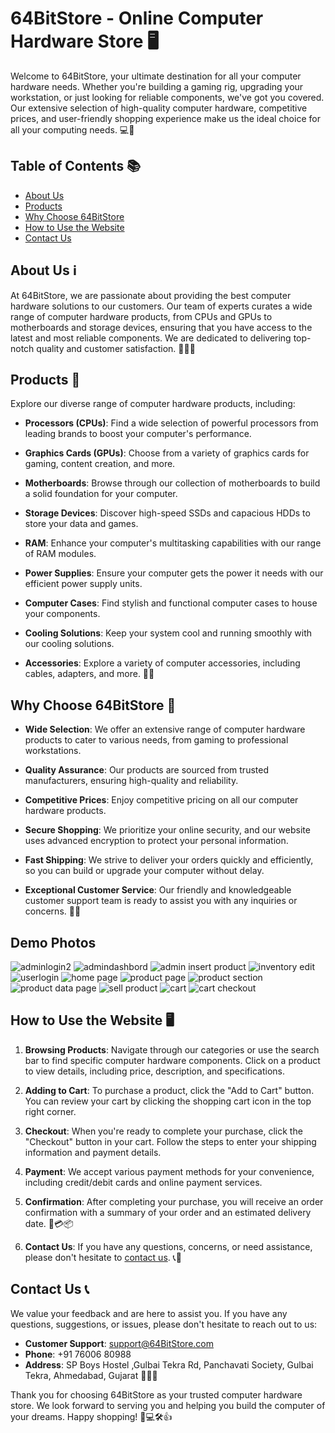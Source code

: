 
# 64BitStore - Online Computer Hardware Store 🖥️

Welcome to 64BitStore, your ultimate destination for all your computer hardware needs. Whether you're building a gaming rig, upgrading your workstation, or just looking for reliable components, we've got you covered. Our extensive selection of high-quality computer hardware, competitive prices, and user-friendly shopping experience make us the ideal choice for all your computing needs. 💻🔧

## Table of Contents 📚

- [About Us](#about-us)
- [Products](#products)
- [Why Choose 64BitStore](#why-choose-64BitStore)
- [How to Use the Website](#how-to-use-the-website)
- [Contact Us](#contact-us)

## About Us ℹ️

At 64BitStore, we are passionate about providing the best computer hardware solutions to our customers. Our team of experts curates a wide range of computer hardware products, from CPUs and GPUs to motherboards and storage devices, ensuring that you have access to the latest and most reliable components. We are dedicated to delivering top-notch quality and customer satisfaction. 👨‍💻🔩

## Products 🛒

Explore our diverse range of computer hardware products, including:

- **Processors (CPUs)**: Find a wide selection of powerful processors from leading brands to boost your computer's performance.

- **Graphics Cards (GPUs)**: Choose from a variety of graphics cards for gaming, content creation, and more.

- **Motherboards**: Browse through our collection of motherboards to build a solid foundation for your computer.

- **Storage Devices**: Discover high-speed SSDs and capacious HDDs to store your data and games.

- **RAM**: Enhance your computer's multitasking capabilities with our range of RAM modules.

- **Power Supplies**: Ensure your computer gets the power it needs with our efficient power supply units.

- **Computer Cases**: Find stylish and functional computer cases to house your components.

- **Cooling Solutions**: Keep your system cool and running smoothly with our cooling solutions.

- **Accessories**: Explore a variety of computer accessories, including cables, adapters, and more. 🧰🔨

## Why Choose 64BitStore 🌟

- **Wide Selection**: We offer an extensive range of computer hardware products to cater to various needs, from gaming to professional workstations.

- **Quality Assurance**: Our products are sourced from trusted manufacturers, ensuring high-quality and reliability.

- **Competitive Prices**: Enjoy competitive pricing on all our computer hardware products.

- **Secure Shopping**: We prioritize your online security, and our website uses advanced encryption to protect your personal information.

- **Fast Shipping**: We strive to deliver your orders quickly and efficiently, so you can build or upgrade your computer without delay.

- **Exceptional Customer Service**: Our friendly and knowledgeable customer support team is ready to assist you with any inquiries or concerns. 🚚💼

## Demo Photos

![adminlogin2](https://github.com/JBORAD988/64bitstore/assets/87151841/47f1654b-1761-499b-a73a-7757589cb015)
![admindashbord](https://github.com/JBORAD988/64bitstore/assets/87151841/0c056e71-92cc-4391-9dd8-17c0a79f8b23)
![admin insert product](https://github.com/JBORAD988/64bitstore/assets/87151841/6fb5dcea-f9ae-479d-ae26-292a6e9f4055)
![inventory edit](https://github.com/JBORAD988/64bitstore/assets/87151841/8436bade-a73f-4fe0-ac1b-aaea5319ed3e)
![userlogin](https://github.com/JBORAD988/64bitstore/assets/87151841/23783173-4988-44ca-af95-a0133df315e7)
![home page](https://github.com/JBORAD988/64bitstore/assets/87151841/b7e01fdd-2450-4599-bd0e-5a72ded39a93)
![product page](https://github.com/JBORAD988/64bitstore/assets/87151841/1ac15695-11f5-49ef-9f49-a6df38e8381f)
![product section](https://github.com/JBORAD988/64bitstore/assets/87151841/2c8291c0-7cf5-4135-a25f-c4c2daa3e988)
![product data page](https://github.com/JBORAD988/64bitstore/assets/87151841/e71cb1b6-0e28-4939-a861-0e99d0b1da8f)
![sell product](https://github.com/JBORAD988/64bitstore/assets/87151841/8213e267-dfcb-4d67-b78f-f76c06e636d7)
![cart](https://github.com/JBORAD988/64bitstore/assets/87151841/2c0b65a7-8df4-4580-a174-fd90c936ce5a)
![cart checkout](https://github.com/JBORAD988/64bitstore/assets/87151841/56a44014-a3ef-49c7-8e6e-1c75035f1eeb)





## How to Use the Website 🖥️

1. **Browsing Products**: Navigate through our categories or use the search bar to find specific computer hardware components. Click on a product to view details, including price, description, and specifications.

2. **Adding to Cart**: To purchase a product, click the "Add to Cart" button. You can review your cart by clicking the shopping cart icon in the top right corner.

3. **Checkout**: When you're ready to complete your purchase, click the "Checkout" button in your cart. Follow the steps to enter your shipping information and payment details.

4. **Payment**: We accept various payment methods for your convenience, including credit/debit cards and online payment services.

5. **Confirmation**: After completing your purchase, you will receive an order confirmation with a summary of your order and an estimated delivery date. 🛒💳📦

6. **Contact Us**: If you have any questions, concerns, or need assistance, please don't hesitate to [contact us](#contact-us). 📞📧

## Contact Us 📞

We value your feedback and are here to assist you. If you have any questions, suggestions, or issues, please don't hesitate to reach out to us:

- **Customer Support**: [support@64BitStore.com](mailto:support@64BitStore.com)
- **Phone**: +91 76006 80988
- **Address**: SP Boys Hostel ,Gulbai Tekra Rd, Panchavati Society, Gulbai Tekra, Ahmedabad, Gujarat 📮📞🏢

Thank you for choosing 64BitStore as your trusted computer hardware store. We look forward to serving you and helping you build the computer of your dreams. Happy shopping! 🛒💻🛠️👍
